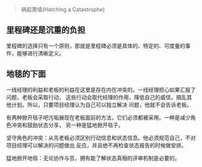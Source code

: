 > 祸起萧墙(Hatching a Catastrophe)

## 里程碑还是沉重的负担

里程碑的选择只有一个原则，那就是里程碑必须是具体的、特定的、可度量的事件，能够进行清晰定义。

## 地毯的下面

一线经理的利益和老板的利益在这里是存在内在冲突的。一线经理担心如果汇报了问题，老板会采取行动，
这些行动会取代经理的作用，降低自己的威信，搞乱其他计划。所以，只要项目经理认为自己可以独立解决
问题，他就不会告诉老板。

有两种掀开毯子吧污垢展现在老板面前的方法，它们必须都被采用。一种是减少角色冲突和鼓励状态分享，
另一种是猛地掀开毯子。

坚守角色的冲突：从先老板必须区别行动信息和状态信息。他必须规范自己，不对项目经理可以解决的问题做出
反应，并且绝不再检查状态报告的时候做安排。

猛地掀开地毯：无论协作与否，拥有能了解状态真相的评审机制是必要的。